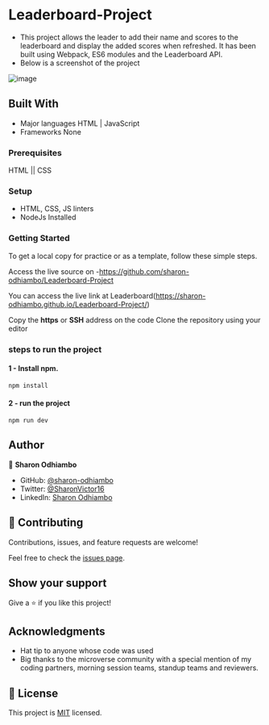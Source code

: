# Leaderboard-Project
- This project allows the leader to add their name and scores to the leaderboard and display the added scores when refreshed. It has been built using Webpack, ES6 modules and the Leaderboard API.
- Below is a screenshot of the project

![image](https://user-images.githubusercontent.com/88780311/181906173-67778547-c5b5-4403-9c1c-17bdce33ef20.png)


## Built With

- Major languages 
  HTML | JavaScript
- Frameworks
    None
  
 ### Prerequisites
HTML || CSS

### Setup
- HTML, CSS, JS linters
- NodeJs Installed

### Getting Started
To get a local copy for practice or as a template, follow these simple steps.

Access the live source on -https://github.com/sharon-odhiambo/Leaderboard-Project

You can access the live link at Leaderboard(https://sharon-odhiambo.github.io/Leaderboard-Project/)

Copy the **https** or **SSH** address on the code
Clone the repository using your editor 

### steps to run the project
#### 1 - Install npm.
```
npm install
```

#### 2 - run the project 
```
npm run dev
```

## Author

👤 **Sharon Odhiambo**

- GitHub: [@sharon-odhiambo](https://github.com/sharon-odhiambo)
- Twitter: [@SharonVictor16](https://twitter.com/sharonvictor16)
- LinkedIn: [Sharon Odhiambo](https://www.linkedin.com/in/sharon-odhiambo-4333a0163/)

## 🤝 Contributing

Contributions, issues, and feature requests are welcome!

Feel free to check the [issues page](../../issues/).

## Show your support

Give a ⭐️ if you like this project!

## Acknowledgments

- Hat tip to anyone whose code was used
- Big thanks to the microverse community with a special mention of my coding partners, morning session teams, standup teams and reviewers.
## 📝 License
This project is [MIT](./LICENSE.txt) licensed.
